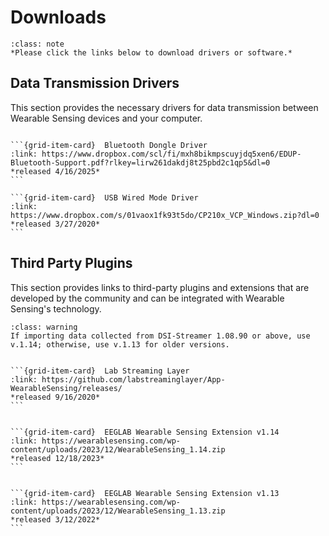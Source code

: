 # Downloads

```{admonition} Note
:class: note
*Please click the links below to download drivers or software.*
```

## Data Transmission Drivers

This section provides the necessary drivers for data transmission between Wearable Sensing devices and your computer. 

````{grid} 2

```{grid-item-card}  Bluetooth Dongle Driver
:link: https://www.dropbox.com/scl/fi/mxh8bikmpscuyjdq5xen6/EDUP-Bluetooth-Support.pdf?rlkey=lirw261dakdj8t25pbd2c1qp5&dl=0
*released 4/16/2025*
```

```{grid-item-card}  USB Wired Mode Driver
:link: https://www.dropbox.com/s/01vaox1fk93t5do/CP210x_VCP_Windows.zip?dl=0
*released 3/27/2020*
```
````

## Third Party Plugins
This section provides links to third-party plugins and extensions that are developed by the community and can be integrated with Wearable Sensing's technology. 

```{admonition} EEGLAB Extension Version
:class: warning
If importing data collected from DSI-Streamer 1.08.90 or above, use v.1.14; otherwise, use v.1.13 for older versions.
```

````{grid} 1

```{grid-item-card}  Lab Streaming Layer
:link: https://github.com/labstreaminglayer/App-WearableSensing/releases/
*released 9/16/2020*
```

````

````{grid} 1

```{grid-item-card}  EEGLAB Wearable Sensing Extension v1.14
:link: https://wearablesensing.com/wp-content/uploads/2023/12/WearableSensing_1.14.zip
*released 12/18/2023*
```

````

````{grid} 1

```{grid-item-card}  EEGLAB Wearable Sensing Extension v1.13
:link: https://wearablesensing.com/wp-content/uploads/2023/12/WearableSensing_1.13.zip
*released 3/12/2022*
```

````
